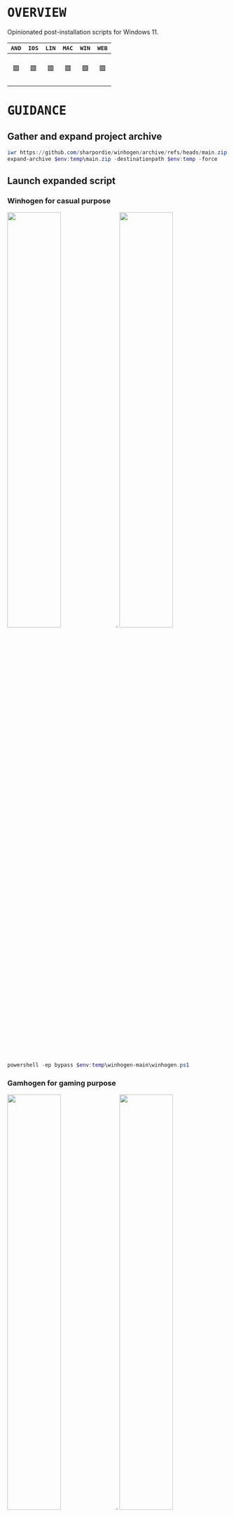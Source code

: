 # <samp>OVERVIEW</samp>

Opinionated post-installation scripts for Windows 11.

| <samp>AND</samp> | <samp>IOS</samp> | <samp>LIN</samp> | <samp>MAC</samp> | <samp>WIN</samp> | <samp>WEB</samp> |
| :-: | :-: | :-: | :-: | :-: | :-: |
| <br>🟥<br><br> | <br>🟥<br><br> | <br>🟥<br><br> | <br>🟥<br><br> | <br>🟩<br><br> | <br>🟥<br><br> |

# <samp>GUIDANCE</samp>

## Gather and expand project archive

```powershell
iwr https://github.com/sharpordie/winhogen/archive/refs/heads/main.zip -o $env:temp\main.zip
expand-archive $env:temp\main.zip -destinationpath $env:temp -force
```

## Launch expanded script

### Winhogen for casual purpose

<img src="https://fakeimg.pl/852x480/000/fff" width="49.25%"/><img src="https://upload.wikimedia.org/wikipedia/commons/c/ca/1x1.png" width="1.5%"/><img src="https://fakeimg.pl/852x480/000/fff" width="49.25%"/>

```powershell
powershell -ep bypass $env:temp\winhogen-main\winhogen.ps1
```

### Gamhogen for gaming purpose

<img src="https://fakeimg.pl/852x480/000/fff" width="49.25%"/><img src="https://upload.wikimedia.org/wikipedia/commons/c/ca/1x1.png" width="1.5%"/><img src="https://fakeimg.pl/852x480/000/fff" width="49.25%"/>

```powershell
powershell -ep bypass $env:temp\winhogen-main\gamhogen.ps1
```

<!-- 
## For development purpose

Check out [line number 37](src/Devhogen.ps1#L37) to get an idea of what the script does.

```powershell
iwr https://raw.githubusercontent.com/sharpordie/winhogen/HEAD/src/Devhogen.ps1 -o $env:temp\Devhogen.ps1
powershell -ep bypass $env:temp\Devhogen.ps1
```

## For gaming purpose

Check out [line number 37](src/Gamhogen.ps1#L37) to get an idea of what the script does.

```powershell
iwr https://raw.githubusercontent.com/sharpordie/winhogen/HEAD/src/Gamhogen.ps1 -o $env:temp\Gamhogen.ps1
powershell -ep bypass $env:temp\Gamhogen.ps1
```

## For personal purpose

Copy the generic template and modify the list of functions to execute.

```powershell
git clone https://github.com/sharpordie/winhogen.git
cd winhogen ; cp ./src/Template.ps1 ./src/Ownhogen.ps1
``` -->